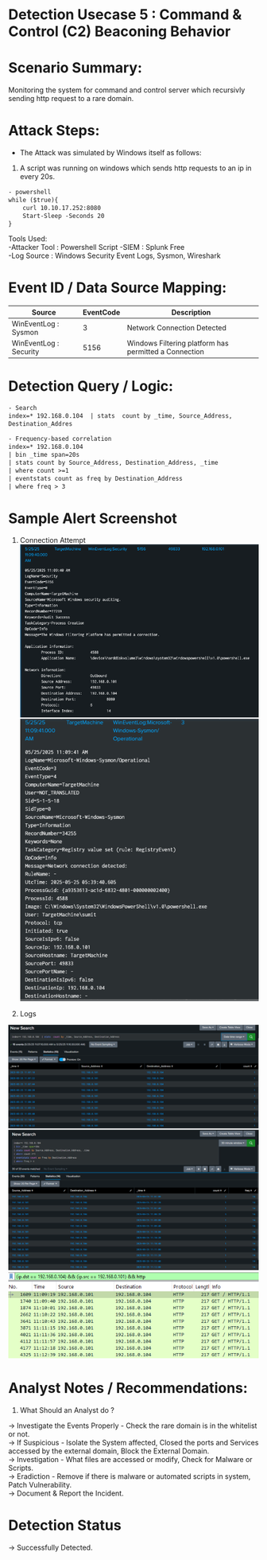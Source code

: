 

# Detection Usecase 5 : Command & Control (C2) Beaconing Behavior


# Scenario Summary: 
Monitoring the system for command and control server which recursivly sending http request to a rare domain.

# Attack Steps:

- The Attack was simulated by Windows itself as follows:  
1) A script was running on windows which sends http requests to an ip in every 20s.  
```
- powershell
while ($true){
    curl 10.10.17.252:8080
    Start-Sleep -Seconds 20
}
``` 

Tools Used:  
-Attacker Tool : Powershell Script
-SIEM : Splunk Free  
-Log Source : Windows Security Event Logs, Sysmon, Wireshark


# Event ID / Data Source Mapping:

| Source                    | EventCode | Description                                            |
|---------------------------|-----------|--------------------------------------------------------|
| WinEventLog : Sysmon      | 3         | Network Connection Detected                            |
| WinEventLog : Security    | 5156      | Windows Filtering platform has permitted a Connection  |


# Detection Query / Logic:
```spl 
- Search
index=* 192.168.0.104  | stats  count by _time, Source_Address, Destination_Addres
```
```spl 
- Frequency-based correlation
index=* 192.168.0.104
| bin _time span=20s
| stats count by Source_Address, Destination_Address, _time
| where count >=1
| eventstats count as freq by Destination_Address
| where freq > 3
```


# Sample Alert Screenshot

1) Connection Attempt  
![1](<screenshots/Screenshot 2025-05-25 153255.png>)  
![2](<screenshots/Screenshot 2025-05-25 153315.png>)  

2) Logs

![3](<logs/Screenshot 2025-05-25 111931.png>)  
![4](<logs/Screenshot 2025-05-25 112651.png>)  
![5](<logs/Screenshot 2025-05-25 113029.png>)


# Analyst Notes / Recommendations:

1) What Should an Analyst do ? 

-> Investigate the Events Properly - Check the rare domain is in the whitelist or not.    
-> If Suspicious - Isolate the System affected, Closed the ports and Services accessed by the external domain, Block the External Domain.    
-> Investigation - What files are accessed or modify, Check for Malware or Scripts.  
-> Eradiction - Remove if there is malware or automated scripts in system, Patch Vulnerability.  
-> Document & Report the Incident.


# Detection Status

 -> Successfully Detected.  

